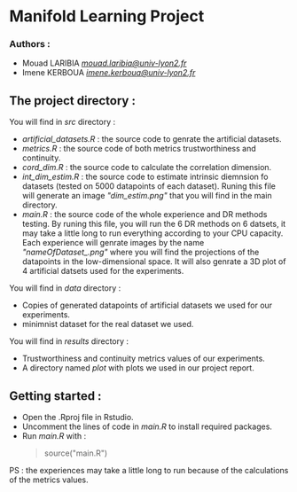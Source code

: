 # Manifold Learning Project

### Authors : 
* Mouad LARIBIA *mouad.laribia@univ-lyon2.fr*
* Imene KERBOUA *imene.kerboua@univ-lyon2.fr*

## The project directory :
You will find in *src* directory : 
* *artificial_datasets.R* : the source code to genrate the artificial datasets.
* *metrics.R* :  the source code of both metrics trustworthiness and continuity.
* *cord_dim.R* : the source code to calculate the correlation dimension.
* *int_dim_estim.R* : the source code to estimate intrinsic diemnsion fo datasets (tested on 5000 datapoints of each dataset). Runing this file will generate an image *"dim_estim.png"* that you will find in the main directory.
* *main.R* : the source code of the whole experience and DR methods testing. By runing this file, you will run the 6 DR methods on 6 datsets, it may take a little long to run everything according to your CPU capacity. Each experience will genrate images by the name *"nameOfDataset_.png"* where you will find the projections of the datapoints in the low-dimensional space. It will also genrate a 3D plot of 4 artificial datsets used for the experiments.

You will find in *data* directory :
* Copies of generated datapoints of artificial datasets we used for our experiments.
* minimnist dataset for the real dataset we used.

You will find in *results* directory :
* Trustworthiness and continuity metrics values of our experiments.
* A directory named *plot* with plots we used in our project report.

## Getting started : 

* Open the .Rproj file in Rstudio.
* Uncomment the lines of code in *main.R* to install required packages.
* Run *main.R* with : 
    > source("main.R") 

PS : the experiences may take a little long to run because of the calculations of the metrics values.
